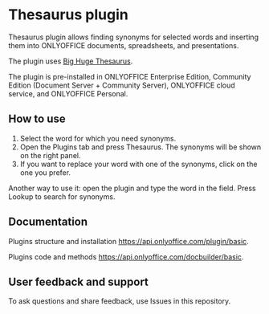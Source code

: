 # Thesaurus plugin

Thesaurus plugin allows finding synonyms for selected words and inserting them into ONLYOFFICE documents, spreadsheets, and presentations.

The plugin uses [Big Huge Thesaurus](https://words.bighugelabs.com/).

The plugin is pre-installed in ONLYOFFICE Enterprise Edition, Community Edition (Document Server + Community Server), ONLYOFFICE cloud service, and ONLYOFFICE Personal.

## How to use

1. Select the word for which you need synonyms.
2. Open the Plugins tab and press Thesaurus. The synonyms will be shown on the right panel.
3. If you want to replace your word with one of the synonyms, click on the one you prefer. 

Another way to use it: open the plugin and type the word in the field. Press Lookup to search for synonyms.

## Documentation 

Plugins structure and installation https://api.onlyoffice.com/plugin/basic.

Plugins code and methods https://api.onlyoffice.com/docbuilder/basic.

## User feedback and support

To ask questions and share feedback, use Issues in this repository.
